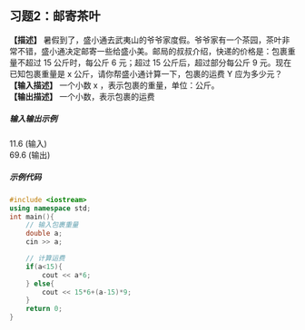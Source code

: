 ## 习题2：邮寄茶叶 <Badge type="tip" text="课堂习题" />
**【描述】**  暑假到了，盛小通去武夷山的爷爷家度假。爷爷家有一个茶园，茶叶非常不错，盛小通决定邮寄一些给盛小美。邮局的叔叔介绍，快递的价格是：包裹重量不超过 15 公斤时，每公斤 6 元；超过 15 公斤后，超过部分每公斤 9 元。现在已知包裹重量是 x 公斤，请你帮盛小通计算一下，包裹的运费 Y 应为多少元？<br/>
**【输入描述】**  一个小数 x ，表示包裹的重量，单位：公斤。<br/>
**【输出描述】**  一个小数，表示包裹的运费<br/>

##### 输入输出示例

<RunningResult>
11.6 (输入)<br/>
69.6 (输出)<br/>
</RunningResult>

##### 示例代码

<PasswordProtected>

```cpp
#include <iostream>
using namespace std;
int main(){
    // 输入包裹重量
    double a;
    cin >> a;

    // 计算运费
    if(a<15){
        cout << a*6;
    } else{
        cout << 15*6+(a-15)*9;
    }
    return 0;
}
```

</PasswordProtected>